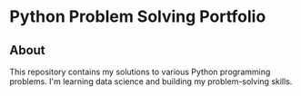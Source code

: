 # Python Problem Solving Portfolio

## About
This repository contains my solutions to various Python programming problems. I'm learning data science and building my problem-solving skills.

